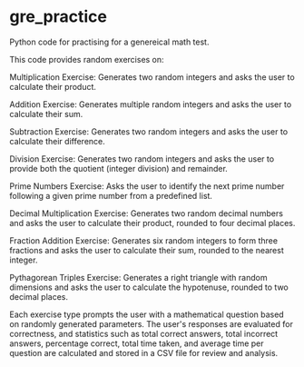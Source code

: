 # gre_practice
Python code for practising for a genereical math test. 

This code provides random exercises on: 

Multiplication Exercise: Generates two random integers and asks the user to calculate their product.

Addition Exercise: Generates multiple random integers and asks the user to calculate their sum.

Subtraction Exercise: Generates two random integers and asks the user to calculate their difference.

Division Exercise: Generates two random integers and asks the user to provide both the quotient (integer division) and remainder.

Prime Numbers Exercise: Asks the user to identify the next prime number following a given prime number from a predefined list.

Decimal Multiplication Exercise: Generates two random decimal numbers and asks the user to calculate their product, rounded to four decimal places.

Fraction Addition Exercise: Generates six random integers to form three fractions and asks the user to calculate their sum, rounded to the nearest integer.

Pythagorean Triples Exercise: Generates a right triangle with random dimensions and asks the user to calculate the hypotenuse, rounded to two decimal places.



Each exercise type prompts the user with a mathematical question based on randomly generated parameters. The user's responses are evaluated for correctness, and statistics such as total correct answers, total incorrect answers, percentage correct, total time taken, and average time per question are calculated and stored in a CSV file for review and analysis.




